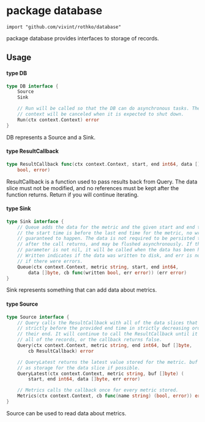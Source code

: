 # package database

`import "github.com/vivint/rothko/database"`

package database provides interfaces to storage of records.

## Usage

#### type DB

```go
type DB interface {
	Source
	Sink

	// Run will be called so that the DB can do asynchronous tasks. The
	// context will be canceled when it is expected to shut down.
	Run(ctx context.Context) error
}
```

DB represents a Source and a Sink.

#### type ResultCallback

```go
type ResultCallback func(ctx context.Context, start, end int64, data []byte) (
	bool, error)
```

ResultCallback is a function used to pass results back from Query. The data
slice must not be modified, and no references must be kept after the function
returns. Return if you will continue iterating.

#### type Sink

```go
type Sink interface {
	// Queue adds the data for the metric and the given start and end times. If
	// the start time is before the last end time for the metric, no write is
	// guaranteed to happen. The data is not required to be persisted to disk
	// after the call returns, and may be flushed asynchronously. If the cb
	// parameter is not nil, it will be called when the data has been handled.
	// Written indicates if the data was written to disk, and err is not nil
	// if there were errors.
	Queue(ctx context.Context, metric string, start, end int64,
		data []byte, cb func(written bool, err error)) (err error)
}
```

Sink represents something that can add data about metrics.

#### type Source

```go
type Source interface {
	// Query calls the ResultCallback with all of the data slices that end
	// strictly before the provided end time in strictly decreasing order by
	// their end. It will continue to call the ResultCallback until it exhausts
	// all of the records, or the callback returns false.
	Query(ctx context.Context, metric string, end int64, buf []byte,
		cb ResultCallback) error

	// QueryLatest returns the latest value stored for the metric. buf is used
	// as storage for the data slice if possible.
	QueryLatest(ctx context.Context, metric string, buf []byte) (
		start, end int64, data []byte, err error)

	// Metrics calls the callback once for every metric stored.
	Metrics(ctx context.Context, cb func(name string) (bool, error)) error
}
```

Source can be used to read data about metrics.
